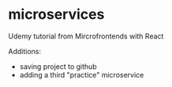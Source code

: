 # microservices

Udemy tutorial from Mircrofrontends with React

Additions:
- saving project to github
- adding a third "practice" microservice
